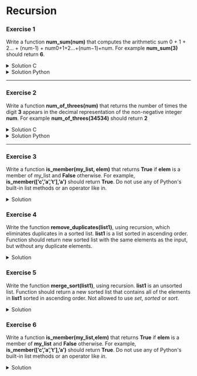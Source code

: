 # Recursion

### Exercise 1

Write a function **num_sum(num)** that computes the arithmetic sum 0 + 1 + 2... + (num-1) + num0+1+2...+(num−1)+num. For example **num_sum(3)** should return **6**. 

<details>
	<summary>Solution C</summary>
    
    int num_sum(int num)
    {
        if (num == 0)
            return (0);
        else
            return (num + num_sum(num - 1));
    }
 
 </details>

<details>
	<summary>Solution Python</summary>
    
    def  num_sum(num):

        if num == 0:
            return 0
        else:
            return num + num_sum(num - 1)
 
 </details>


 ***

 ### Exercise 2

 Write a function **num_of_threes(num)** that returns the number of times the digit **3** appears in the decimal representation of the non-negative integer **num**. For example **num_of_threes(34534)** should return **2**

<details>
	<summary>Solution C</summary>

    int num_of_threes(int num)
    {
        int digit, rest;

        if (num == 0)
            return (0);
        else
        {
            digit = num % 10;
            rest = num_of_threes(num / 10);
            if (digit == 3)
                return (rest + 1);
            return (rest);
        }
    }

</details>

 <details>
	<summary>Solution Python</summary>
	
    def  num_of_threes(num):

        if num == 0:
            return 0
        else:
            digit = num % 10
            rest = num_of_threes(num // 10)
            if digit == 3:
                return rest + 1
            else:
                return rest
	    
 </details>

 ***

### Exercise 3

Write a function **is_member(my_list, elem)** that returns **True** if **elem** is a member of my_list and **False** otherwise. For example, **is_member([’c’,’a’,’t’],’a’)** should return **True**. Do not use any of Python's built-in list methods or an operator like in.

<details>
	<summary>Solution</summary>

    def  is_member(my_list,elem):

        if not my_list:
            return False
        if elem == my_list[0]:
            return True
        else:
            return is_member(my_list[1:], elem)

</details>

### Exercise 4

Write the function **remove_duplicates(list1)**, using recursion, which eliminates duplicates in a sorted list. **list1** is a list sorted in ascending order. Function should return new sorted list with the same elements as the input, but without any duplicate elements.

<details>
	<summary>Solution</summary>

    def remove_duplicates(list1):

        ind = 0
        while ind < len(list1) and  (ind + 1) < len(list1):
            if list1[ind] == list1[ind+1]:
                left = list1[:ind]
                right = list1[ind+1:]
                return left + remove_duplicates(right)
            ind += 1
        return list1

</details>

### Exercise 5

Write the function **merge_sort(list1)**, using recursion. **list1** is an unsorted list. Function should return a new sorted list that contains all of the elements in **list1** sorted in ascending order. Not allowed to use *set*, *sorted* or *sort*.

<details>
	<summary>Solution</summary>

    def merge(list1, list2):
    
        sorted_list = []
        while list1 and list2:
            if list1[0] < list2[0]:
                sorted_list.append(list1.pop(0))
            else:
                sorted_list.append(list2.pop(0))
        if not list1:
            sorted_list += list2
        elif not list2:
            sorted_list += list1
        return sorted_list
                
    def merge_sort(list1):
    
        if len(list1) < 2:
            return list1
        else:
            middle = len(list1) // 2
            return merge(merge_sort(list1[:middle]), 
                        merge_sort(list1[middle:]))

</details>

### Exercise 6

Write a function **is_member(my_list,elem)** that returns **True** if **elem** is a member of **my_list** and **False** otherwise. For example, **is_member([’c’,’a’,’t’],’a’)** should return **True**. Do not use any of Python's built-in list methods or an operator like *in*.

<details>
	<summary>Solution</summary>

    def is_member(my_list,elem):
        if not my_list:
            return False
        else:
            if my_list[0] == elem:
                return True
            else:
                return is_member(my_list[1:], elem)

</details>
